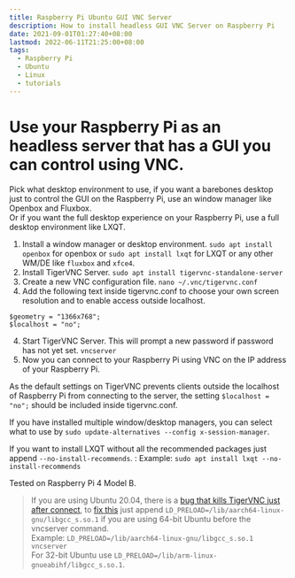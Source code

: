 ```yaml
---
title: Raspberry Pi Ubuntu GUI VNC Server
description: How to install headless GUI VNC Server on Raspberry Pi
date: 2021-09-01T01:27:40+08:00
lastmod: 2022-06-11T21:25:00+08:00
tags:
  - Raspberry Pi
  - Ubuntu
  - Linux
  - tutorials
---
```

# Use your Raspberry Pi as an headless server that has a GUI you can control using VNC.

Pick what desktop environment to use, if you want a barebones desktop just to control the GUI on the Raspberry Pi, use an window manager like Openbox and Fluxbox.\
Or if you want the full desktop experience on your Raspberry Pi, use a full desktop environment like LXQT.

1. Install a window manager or desktop environment. `sudo apt install openbox` for openbox or `sudo apt install lxqt` for LXQT or any other WM/DE like `fluxbox` and `xfce4`.
2. Install TigerVNC Server. `sudo apt install tigervnc-standalone-server`
3. Create a new VNC configuration file. `nano ~/.vnc/tigervnc.conf`
4. Add the following text inside tigervnc.conf to choose your own screen resolution and to enable access outside localhost.
```
$geometry = "1366x768";
$localhost = "no";
```
4. Start TigerVNC Server. This will prompt a new password if password has not yet set. `vncserver`
5. Now you can connect to your Raspberry Pi using VNC on the IP address of your Raspberry Pi.

As the default settings on TigerVNC prevents clients outside the localhost of Raspberry Pi from connecting to the server, the setting `$localhost = "no";` should be included inside tigervnc.conf.

If you have installed multiple window/desktop managers, you can select what to use by `sudo update-alternatives --config x-session-manager`.

If you want to install LXQT without all the recommended packages just append `--no-install-recommends`.
: Example: `sudo apt install lxqt --no-install-recommends`

Tested on Raspberry Pi 4 Model B.

> If you are using Ubuntu 20.04, there is a [bug that kills TigerVNC just after connect](https://github.com/TigerVNC/tigervnc/issues/800), to [fix this](https://github.com/TigerVNC/tigervnc/issues/800#issuecomment-565669421) just append `LD_PRELOAD=/lib/aarch64-linux-gnu/libgcc_s.so.1` if you are using 64-bit Ubuntu before the vncserver command.\
> Example: `LD_PRELOAD=/lib/aarch64-linux-gnu/libgcc_s.so.1 vncserver`\
> For 32-bit Ubuntu use `LD_PRELOAD=/lib/arm-linux-gnueabihf/libgcc_s.so.1`.